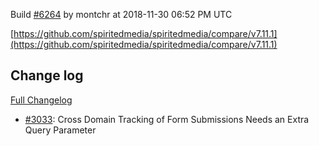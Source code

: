 Build [#6264](https://circleci.com/gh/spiritedmedia/spiritedmedia/6264) by montchr at 2018-11-30 06:52 PM UTC

[https://github.com/spiritedmedia/spiritedmedia/compare/v7.11.1](https://github.com/spiritedmedia/spiritedmedia/compare/v7.11.1)
## Change log
[Full Changelog](git@github.com:spiritedmedia/spiritedmedia.git/compare/v7.11.0...v7.11.1)

 - [#3033](git@github.com:spiritedmedia/spiritedmedia.git/pull/3033): Cross Domain Tracking of Form Submissions Needs an Extra Query Parameter
